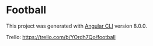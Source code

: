 # Football

This project was generated with [Angular CLI](https://github.com/angular/angular-cli) version 8.0.0.

Trello: https://trello.com/b/YOrdh7Qo/football
